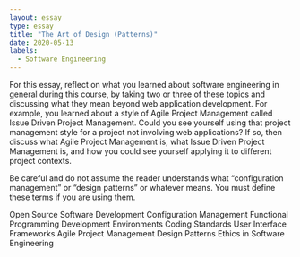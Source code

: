 ```yaml
---
layout: essay
type: essay
title: "The Art of Design (Patterns)"
date: 2020-05-13
labels:
  - Software Engineering
---
```


For this essay, reflect on what you learned about software engineering in general during this course, by taking two or three 
of these topics and discussing what they mean beyond web application development. For example, you learned about a style of 
Agile Project Management called Issue Driven Project Management. Could you see yourself using that project management style 
for a project not involving web applications? If so, then discuss what Agile Project Management is, what Issue Driven Project 
Management is, and how you could see yourself applying it to different project contexts.

Be careful and do not assume the reader understands what “configuration management” or “design patterns” or whatever means. 
You must define these terms if you are using them.

Open Source Software Development
Configuration Management
Functional Programming
Development Environments
Coding Standards
User Interface Frameworks
Agile Project Management
Design Patterns
Ethics in Software Engineering
